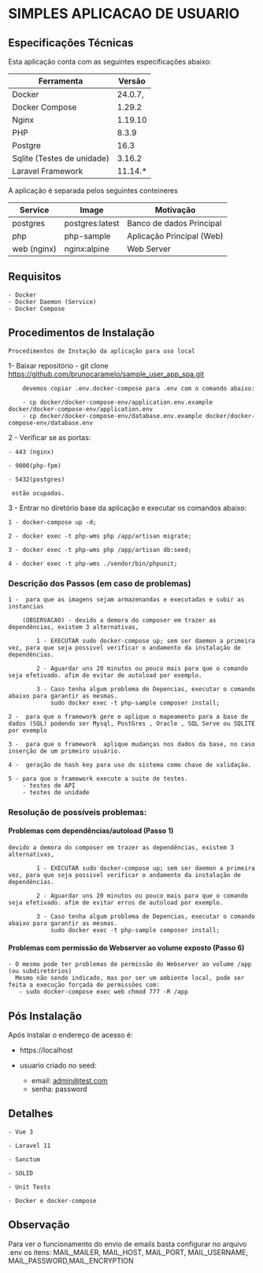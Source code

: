 # SIMPLES APLICACAO DE USUARIO


## Especificações Técnicas

Esta aplicação conta com as seguintes especificações abaixo: 

| Ferramenta | Versão |
| --- | --- |
| Docker | 24.0.7, |
| Docker Compose | 1.29.2 |
| Nginx | 1.19.10 |
| PHP | 8.3.9 |
| Postgre | 16.3 |
| Sqlite (Testes de unidade) | 3.16.2 |
| Laravel Framework | 11.14.* |

A aplicação é separada pelos seguintes conteineres

| Service | Image | Motivação
| --- | --- | --- |
| postgres | postgres:latest | Banco de dados Principal |
| php | php-sample | Aplicação Principal (Web) |
| web (nginx) | nginx:alpine | Web Server |

## Requisitos
    - Docker
    - Docker Daemon (Service)
    - Docker Compose

## Procedimentos de Instalação
    Procedimentos de Instação da aplicação para uso local

1- Baixar repositório 
    - git clone https://github.com/brunocaramelo/sample_user_app_spa.git
       
        devemos copiar .env.docker-compose para .env com o comando abaixo:

        - cp docker/docker-compose-env/application.env.example docker/docker-compose-env/application.env
        - cp docker/docker-compose-env/database.env.example docker/docker-compose-env/database.env

2 - Verificar se as portas:

    - 443 (nginx) 
    
    - 9000(php-fpm)

    - 5432(postgres) 

     estão ocupadas.


3 - Entrar no diretório base da aplicação e executar os comandos abaixo:
    
    1 - docker-compose up -d;

    2 - docker exec -t php-wms php /app/artisan migrate;

    3 - docker exec -t php-wms php /app/artisan db:seed;

    4 - docker exec -t php-wms ./vendor/bin/phpunit;

    
### Descrição dos Passos (em caso de problemas)

    1 -  para que as imagens sejam armazenandas e executadas e subir as instancias
        
        (OBSERVACAO) - devido a demora do composer em trazer as dependências, existem 3 alternativas,
        
            1 - EXECUTAR sudo docker-compose up; sem ser daemon a primeira vez, para que seja possivel verificar o andamento da instalação de dependências.
            
            2 - Aguardar uns 20 minutos ou pouco mais para que o comando seja efetivado. afim de evitar de autoload por exemplo.
            
            3 - Caso tenha algum problema de Depencias, executar o comando abaixo para garantir as mesmas.
                sudo docker exec -t php-sample composer install;
    
    2 -  para que o framework gere e aplique o mapeamento para a base de dados (SQL) podendo ser Mysql, PostGres , Oracle , SQL Serve ou SQLITE por exemplo
    
    3 -  para que o framework  aplique mudanças nos dados da base, no caso inserção de um primeiro usuário.
    
    4 -  geração de hash key para uso do sistema como chave de validação.
    
    5 - para que o framework execute a suite de testes.
        - testes de API  
        - testes de unidade
     
### Resolução de possíveis problemas:

#### Problemas com dependências/autoload (Passo 1)
    devido a demora do composer em trazer as dependências, existem 3 alternativas,
        
            1 - EXECUTAR sudo docker-compose up; sem ser daemon a primeira vez, para que seja possivel verificar o andamento da instalação de dependências.
            
            2 - Aguardar uns 20 minutos ou pouco mais para que o comando seja efetivado. afim de evitar erros de autoload por exemplo.
            
            3 - Caso tenha algum problema de Depencias, executar o comando abaixo para garantir as mesmas.
                sudo docker exec -t php-sample composer install;

#### Problemas com permissão do Webserver ao volume exposto (Passo 6)
    - O mesmo pode ter problemas de permissão do Webserver ao volume /app (ou subdiretórios)
      Mesmo não sendo indicado, mas por ser um ambiente local, pode ser feita a execução forçada de permissões com:
       - sudo docker-compose exec web chmod 777 -R /app    

## Pós Instalação

Após instalar o endereço de acesso é:

- https://localhost

- usuario criado no seed:
    - email: admin@test.com
    - senha: password


## Detalhes

    - Vue 3

    - Laravel 11

    - Sanctum

    - SOLID

    - Unit Tests

    - Docker e docker-compose

## Observação

   Para ver o funcionamento do envio de emails basta configurar no arquivo .env os itens: MAIL_MAILER,
            MAIL_HOST, MAIL_PORT, MAIL_USERNAME, MAIL_PASSWORD,MAIL_ENCRYPTION
